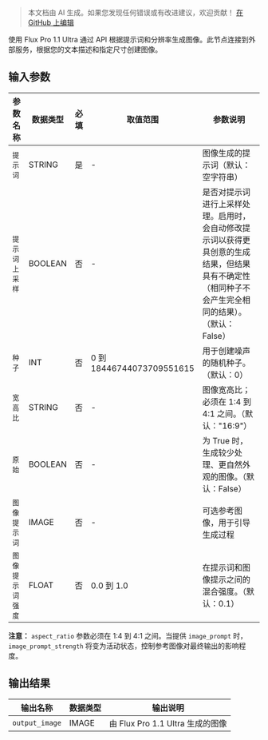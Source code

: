 > 本文档由 AI 生成。如果您发现任何错误或有改进建议，欢迎贡献！ [在 GitHub 上编辑](https://github.com/Comfy-Org/embedded-docs/blob/main/comfyui_embedded_docs/docs/FluxProUltraImageNode/zh.md)

使用 Flux Pro 1.1 Ultra 通过 API 根据提示词和分辨率生成图像。此节点连接到外部服务，根据您的文本描述和指定尺寸创建图像。

## 输入参数

| 参数名称 | 数据类型 | 必填 | 取值范围 | 参数说明 |
|-----------|-----------|----------|-------|-------------|
| `提示词` | STRING | 是 | - | 图像生成的提示词（默认：空字符串） |
| `提示词上采样` | BOOLEAN | 否 | - | 是否对提示词进行上采样处理。启用时，会自动修改提示词以获得更具创意的生成结果，但结果具有不确定性（相同种子不会产生完全相同的结果）。（默认：False） |
| `种子` | INT | 否 | 0 到 18446744073709551615 | 用于创建噪声的随机种子。（默认：0） |
| `宽高比` | STRING | 否 | - | 图像宽高比；必须在 1:4 到 4:1 之间。（默认："16:9"） |
| `原始` | BOOLEAN | 否 | - | 为 True 时，生成较少处理、更自然外观的图像。（默认：False） |
| `图像提示词` | IMAGE | 否 | - | 可选参考图像，用于引导生成过程 |
| `图像提示词强度` | FLOAT | 否 | 0.0 到 1.0 | 在提示词和图像提示之间的混合强度。（默认：0.1） |

**注意：** `aspect_ratio` 参数必须在 1:4 到 4:1 之间。当提供 `image_prompt` 时，`image_prompt_strength` 将变为活动状态，控制参考图像对最终输出的影响程度。

## 输出结果

| 输出名称 | 数据类型 | 输出说明 |
|-------------|-----------|-------------|
| `output_image` | IMAGE | 由 Flux Pro 1.1 Ultra 生成的图像 |
